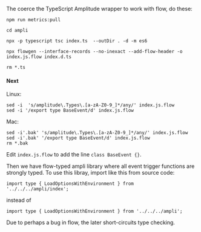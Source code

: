 The coerce the TypeScript Amplitude wrapper to work with flow, do these:

```
npm run metrics:pull
```

```
cd ampli
```


```
npx -p typescript tsc index.ts  --outDir . -d -m es6
```

```
npx flowgen --interface-records --no-inexact --add-flow-header -o index.js.flow index.d.ts
```

```
rm *.ts
```

#### Next

Linux:
```
sed -i  's/amplitude\.Types\.[a-zA-Z0-9_]*/any/' index.js.flow
sed -i '/export type BaseEvent/d' index.js.flow

```

Mac:
```
sed -i'.bak' 's/amplitude\.Types\.[a-zA-Z0-9_]*/any/' index.js.flow
sed -i'.bak' '/export type BaseEvent/d' index.js.flow
rm *.bak
```

Edit `index.js.flow` to add the line `class BaseEvent {}`.

Then we have flow-typed ampli library where all event trigger functions are strongly typed.
To use this libray, import like this from source code:
```
import type { LoadOptionsWithEnvironment } from '../../../ampli/index';
```
instead of
```
import type { LoadOptionsWithEnvironment } from '../../../ampli';
```
Due to perhaps a bug in flow, the later short-circuits type checking.

